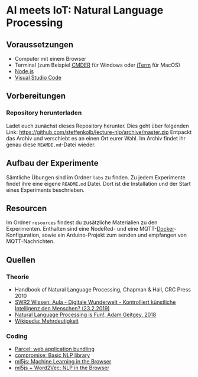 # AI meets IoT: Natural Language Processing

## Voraussetzungen

- Computer mit einem Browser
- Terminal (zum Beispiel [CMDER](http://cmder.net) für Windows oder [iTerm](https://www.iterm2.com) für MacOS)
- [Node.js](http://nodejs.org)
- [Visual Studio Code](https://code.visualstudio.com)

## Vorbereitungen

### Repository herunterladen

Ladet euch zunächst dieses Repository herunter. Dies geht über folgenden Link: https://github.com/steffenkolb/lecture-nlp/archive/master.zip
Entpackt das Archiv und verschiebt es an einen Ort eurer Wahl. Im Archiv findet ihr genau diese `REAMDE.md`-Datei wieder.

## Aufbau der Experimente

Sämtliche Übungen sind im Ordner `labs` zu finden. Zu jedem Experimente findet ihre eine eigene `README.md` Datei.
Dort ist die Installation und der Start eines Experiments beschrieben.

## Resourcen

Im Ordner `resources` findest du zusätzliche Materialien zu den Experimenten.
Enthalten sind eine NodeRed- und eine MQTT-[Docker](https://www.docker.com/products/developer-tools)-Konfiguration, sowie ein Arduino-Projekt zum senden und empfangen von MQTT-Nachrichten.

## Quellen

### Theorie

- Handbook of Natural Language Processing, Chapman & Hall, CRC Press 2010
- [SWR2 Wissen: Aula - Digitale Wunderwelt - Kontrolliert künstliche Intelligenz den Menschen? (23.2.2019)](https://itunes.apple.com/de/podcast/swr2-wissen/id104913043?mt=2&i=1000430467096)
- [Natural Language Processing is Fun!, Adam Geitgey, 2018](https://medium.com/@ageitgey/natural-language-processing-is-fun-9a0bff37854e)
- [Wikipedia: Mehrdeutigkeit](https://de.wikipedia.org/wiki/Mehrdeutigkeit#Mehrdeutigkeit_lexikalischer_Zeichen)

### Coding

- [Parcel: web application bundling](https://parceljs.org)
- [compromise: Basic NLP library](https://compromise.cool)
- [ml5js: Machine Learning in the Browser](https://ml5js.org)
- [ml5js + Word2Vec: NLP in the Browser](https://ml5js.org/docs/word2vec-example)
